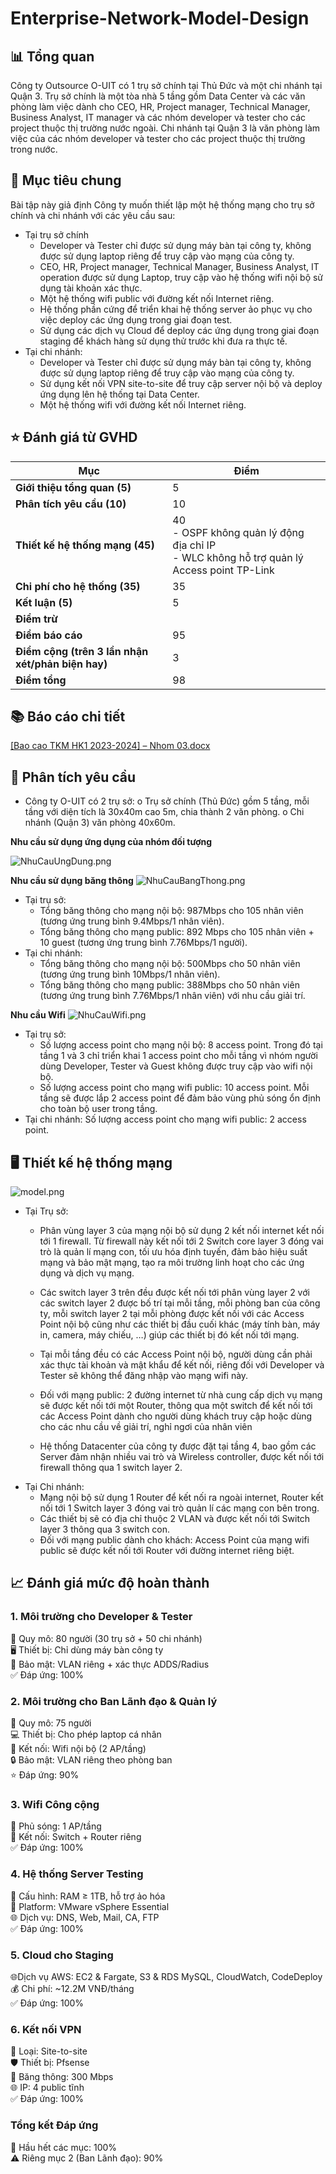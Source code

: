 # Enterprise-Network-Model-Design

## 📊 Tổng quan
Công ty Outsource O-UIT có 1 trụ sở chính tại Thủ Đức và một chi nhánh tại Quận 3. Trụ sở
chính là một tòa nhà 5 tầng gồm Data Center và các văn phòng làm việc dành cho CEO, HR,
Project manager, Technical Manager, Business Analyst, IT manager và các nhóm developer
và tester cho các project thuộc thị trường nước ngoài. Chi nhánh tại Quận 3 là văn phòng
làm việc của các nhóm developer và tester cho các project thuộc thị trường trong nước.

## 🎯 Mục tiêu chung
Bài tập này giả định Công ty muốn thiết lập một hệ thống mạng cho trụ sở chính và chi
nhánh với các yêu cầu sau:
- Tại trụ sở chính
  - Developer và Tester chỉ được sử dụng máy bàn tại công ty, không được sử dụng
  laptop riêng để truy cập vào mạng của công ty.
  - CEO, HR, Project manager, Technical Manager, Business Analyst, IT operation được
  sử dụng Laptop, truy cập vào hệ thống wifi nội bộ sử dụng tài khoản xác thực.
  - Một hệ thống wifi public với đường kết nối Internet riêng.
  - Hệ thống phần cứng để triển khai hệ thống server ảo phục vụ cho việc deploy các
  ứng dụng trong giai đoạn test.
  - Sử dụng các dịch vụ Cloud để deploy các ứng dụng trong giai đoạn staging để khách
  hàng sử dụng thử trước khi đưa ra thực tế.
- Tại chi nhánh:
  - Developer và Tester chỉ được sử dụng máy bàn tại công ty, không được sử dụng
  laptop riêng để truy cập vào mạng của công ty.
  - Sử dụng kết nối VPN site-to-site để truy cập server nội bộ và deploy ứng dụng lên hệ
  thống tại Data Center.
  - Một hệ thống wifi với đường kết nối Internet riêng.

## ⭐ Đánh giá từ GVHD
| **Mục**                                | **Điểm**     |
|----------------------------------------|--------------|
| **Giới thiệu tổng quan (5)**           | 5            |
| **Phân tích yêu cầu (10)**             | 10           |
| **Thiết kế hệ thống mạng (45)**        | 40    <br/> - OSPF không quản lý động địa chỉ IP<br>- WLC không hỗ trợ quản lý Access point TP-Link |
| **Chi phí cho hệ thống (35)**          | 35           |
| **Kết luận (5)**                       | 5            |
| **Điểm trừ**                           |              |
| **Điểm báo cáo**                       | 95           |
| **Điểm cộng (trên 3 lần nhận xét/phản biện hay)** | 3            |
| **Điểm tổng**                          | 98           |

## 📚 Báo cáo chi tiết
[[Bao cao TKM HK1 2023-2024] – Nhom 03.docx](%5BBao%20cao%20TKM%20HK1%202023-2024%5D%20%E2%80%93%20Nhom%2003.docx)

## 🧠 Phân tích yêu cầu 
-	Công ty O-UIT có 2 trụ sở:
     o	Trụ sở chính (Thủ Đức) gồm 5 tầng, mỗi tầng với diện tích là 30x40m cao 5m, chia thành 2 văn phòng.
     o	Chi nhánh (Quận 3) văn phòng 40x60m.

**Nhu cầu sử dụng ứng dụng của nhóm đối tượng**

![NhuCauUngDung.png](images/NhuCauUngDung.png)

**Nhu cầu sử dụng băng thông**
![NhuCauBangThong.png](images/NhuCauBangThong.png)
- Tại trụ sở:
    - Tổng băng thông cho mạng nội bộ: 987Mbps cho 105 nhân viên (tương ứng trung bình 9.4Mbps/1 nhân viên).
    - Tổng băng thông cho mạng public: 892 Mbps cho 105 nhân viên + 10 guest (tương ứng trung bình 7.76Mbps/1 người).
- Tại chi nhánh:
    - Tổng băng thông cho mạng nội bộ: 500Mbps cho 50 nhân viên (tương ứng trung bình 10Mbps/1 nhân viên).
    - Tổng băng thông cho mạng public: 388Mbps cho 50 nhân viên (tương ứng trung bình 7.76Mbps/1 nhân viên) với nhu cầu giải trí.

**Nhu cầu Wifi**
![NhuCauWifi.png](images/NhuCauWifi.png)
- Tại trụ sở:
  - Số lượng access point cho mạng nội bộ: 8 access point. Trong đó tại tầng 1 và 3 chỉ triển khai 1 access point cho mỗi tầng vì nhóm người dùng Developer, Tester và Guest không được truy cập vào wifi nội bộ.
  - Số lượng access point cho mạng wifi public: 10 access point. Mỗi tầng sẽ được lắp 2 access point để đảm bảo vùng phủ sóng ổn định cho toàn bộ user trong tầng.
- Tại chi nhánh: Số lượng access point cho mạng wifi public: 2 access point.

## 🖥️ Thiết kế hệ thống mạng

![model.png](images/model.png)

- Tại Trụ sở: 
  - Phân vùng layer 3 của mạng nội bộ sử dụng 2 kết nối internet kết nối tới 1 firewall. Từ firewall này kết nối tới 2 Switch core layer 3 đóng vai trò là quản lí mạng con, tối ưu hóa định tuyến, đảm bảo hiệu suất mạng và bảo mật mạng, tạo ra môi trường linh hoạt cho các ứng dụng và dịch vụ mạng.

  - Các switch layer 3 trên đều được kết nối tới phân vùng layer 2 với các switch layer 2 được bố trí tại mỗi tầng, mỗi phòng ban của công ty, mỗi switch layer 2 tại mỗi phòng được kết nối với các Access Point nội bộ cũng như các thiết bị đầu cuối khác (máy tính bàn, máy in, camera, máy chiếu, …) giúp các thiết bị đó kết nối tới mạng.
  - Tại mỗi tầng đều có các Access Point nội bộ, người dùng cần phải xác thực tài khoản và mật khẩu để kết nối, riêng đối với Developer và Tester sẽ không thể đăng nhập vào mạng wifi này.
  - Đối với mạng public: 2 đường internet từ nhà cung cấp dịch vụ mạng sẽ được kết nối tới một Router, thông qua một switch để kết nối tới các Access Point dành cho người dùng khách truy cập hoặc dùng cho các nhu cầu về giải trí, nghỉ ngơi của nhân viên
  - Hệ thống Datacenter của công ty được đặt tại tầng 4, bao gồm các Server đảm nhận nhiều vai trò và Wireless controller, được kết nối tới firewall thông qua 1 switch layer 2.
- Tại Chi nhánh: 
  - Mạng nội bộ sử dụng 1 Router để kết nối ra ngoài internet, Router kết nối tới 1 Switch layer 3 đóng vai trò quản lí các mạng con bên trong.
  - Các thiết bị sẽ có địa chỉ thuộc 2 VLAN và được kết nối tới Switch layer 3 thông qua 3 switch con.
  - Đối với mạng public dành cho khách: Access Point của mạng wifi public sẽ được kết nối tới Router với đường internet riêng biệt.

## 📈 Đánh giá mức độ hoàn thành
### 1. Môi trường cho Developer & Tester

👥 Quy mô: 80 người (30 trụ sở + 50 chi nhánh)  
🖥️ Thiết bị: Chỉ dùng máy bàn công ty  
🔐 Bảo mật: VLAN riêng + xác thực ADDS/Radius  
✅ Đáp ứng: 100%  

### 2. Môi trường cho Ban Lãnh đạo & Quản lý

👥 Quy mô: 75 người  
💻 Thiết bị: Cho phép laptop cá nhân  
📡 Kết nối: Wifi nội bộ (2 AP/tầng)  
🔒 Bảo mật: VLAN riêng theo phòng ban  
⭐ Đáp ứng: 90%  

### 3. Wifi Công cộng

📡 Phủ sóng: 1 AP/tầng  
🔄 Kết nối: Switch + Router riêng  
✅ Đáp ứng: 100%  

### 4. Hệ thống Server Testing

💾 Cấu hình: RAM ≥ 1TB, hỗ trợ ảo hóa  
🔄 Platform: VMware vSphere Essential  
🌐 Dịch vụ: DNS, Web, Mail, CA, FTP  
✅ Đáp ứng: 100%  

### 5. Cloud cho Staging

🌐Dịch vụ AWS: EC2 & Fargate, S3 & RDS MySQL, CloudWatch, CodeDeploy  
💰 Chi phí: ~12.2M VNĐ/tháng  
✅ Đáp ứng: 100%  

### 6. Kết nối VPN

🔗 Loại: Site-to-site  
🛡️ Thiết bị: Pfsense  
🚀 Băng thông: 300 Mbps  
🌐 IP: 4 public tĩnh  
✅ Đáp ứng: 100%  

### Tổng kết Đáp ứng

🎯 Hầu hết các mục: 100%  
⚠️ Riêng mục 2 (Ban Lãnh đạo): 90%
